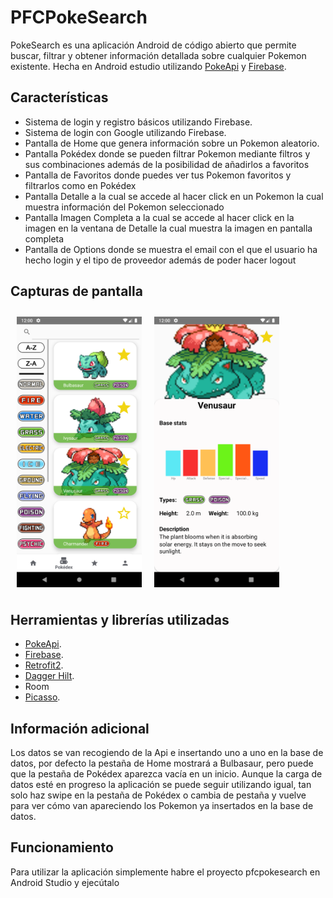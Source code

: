 # PFCPokeSearch

PokeSearch es una aplicación Android de código abierto que permite buscar, filtrar y obtener información detallada
sobre cualquier Pokemon existente.
Hecha en Android estudio utilizando [PokeApi](https://pokeapi.co/) y [Firebase](https://firebase.google.com/?hl=es).

## Características
 - Sistema de login y registro básicos utilizando Firebase.
 - Sistema de login con Google utilizando Firebase.
 - Pantalla de Home que genera información sobre un Pokemon aleatorio.
 - Pantalla Pokédex donde se pueden filtrar Pokemon mediante filtros y sus combinaciones además de la posibilidad de añadirlos a favoritos
 - Pantalla de Favoritos donde puedes ver tus Pokemon favoritos y filtrarlos como en Pokédex
 - Pantalla Detalle a la cual se accede al hacer click en un Pokemon la cual muestra información del Pokemon seleccionado
 - Pantalla Imagen Completa a la cual se accede al hacer click en la imagen en la ventana de Detalle la cual muestra la imagen en pantalla completa
 - Pantalla de Options donde se muestra el email con el que el usuario ha hecho login y el tipo de proveedor además de poder hacer logout

## Capturas de pantalla
<img src="screenshots/pokedex.png" align="left"
width="200" hspace="10" vspace="10">
<img src="screenshots/detail.png" align="center"
width="200" hspace="10" vspace="10">

## Herramientas y librerías utilizadas
- [PokeApi](https://pokeapi.co/).
- [Firebase](https://firebase.google.com/?hl=es).
- [Retrofit2](https://square.github.io/retrofit/).
- [Dagger Hilt](https://dagger.dev/hilt/).
- Room
- [Picasso](https://square.github.io/picasso/).

## Información adicional
Los datos se van recogiendo de la Api e insertando uno a uno en la base de datos, por defecto la pestaña de Home mostrará a Bulbasaur, pero puede que la pestaña de Pokédex
aparezca vacía en un inicio. Aunque la carga de datos esté en progreso la aplicación se puede seguir utilizando igual, tan solo haz swipe en la pestaña de Pokédex o cambia
de pestaña y vuelve para ver cómo van apareciendo los Pokemon ya insertados en la base de datos.

## Funcionamiento
Para utilizar la aplicación simplemente habre el proyecto pfcpokesearch en Android Studio y ejecútalo
